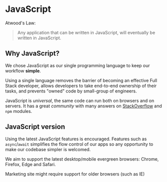# JavaScript

Atwood's Law:
> Any application that can be written in JavaScript, will eventually be written in JavaScript.

## Why JavaScript?

We chose JavaScript as our single programming language to keep our workflow **simple**.

Using a single language removes the barrier of becoming an effective Full Stack developer, allows developers to take end-to-end ownership of their tasks, and prevents "owned" code by small-group of engineers.

JavaScript is *universal*, the same code can run both on browsers and on servers. It has a great *community* with many answers on [StackOverflow](https://stackoverflow.com) and `npm` modules.

## JavaScript version

Using the latest JavaScript features is encouraged. Features such as `async`/`await` simplifies the flow control of our apps so any opportunity to make our codebase simpler is welcomed.

We aim to support the latest desktop/mobile evergreen browsers: Chrome, Firefox, Edge and Safari.

Marketing site might require support for older browsers (such as IE)
